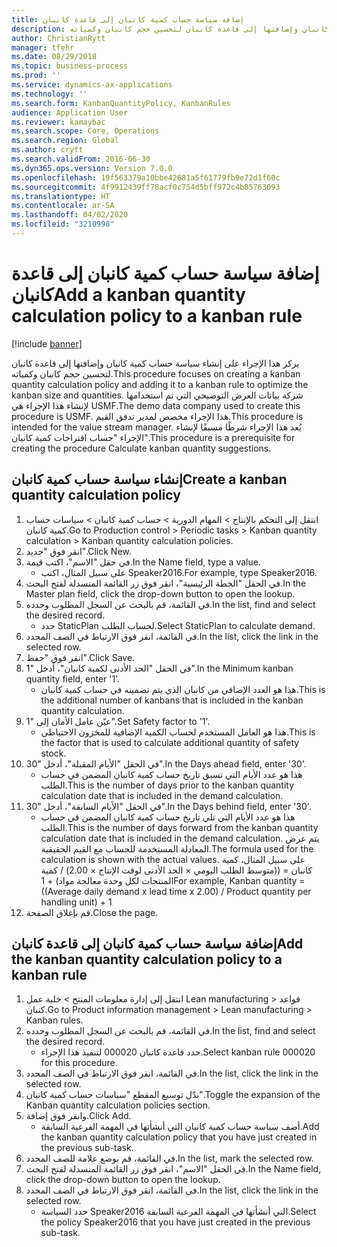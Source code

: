 ```yaml
---
title: إضافة سياسة حساب كمية كانبان إلى قاعدة كانبان
description: يركز هذا الإجراء على إنشاء سياسة حساب كمية كانبان وإضافتها إلى قاعدة كانبان لتحسين حجم كانبان وكمياته.
author: ChristianRytt
manager: tfehr
ms.date: 08/29/2018
ms.topic: business-process
ms.prod: ''
ms.service: dynamics-ax-applications
ms.technology: ''
ms.search.form: KanbanQuantityPolicy, KanbanRules
audience: Application User
ms.reviewer: kamaybac
ms.search.scope: Core, Operations
ms.search.region: Global
ms.author: crytt
ms.search.validFrom: 2016-06-30
ms.dyn365.ops.version: Version 7.0.0
ms.openlocfilehash: 19f563379a10bbe42681a5f61779fb9e72d1f60c
ms.sourcegitcommit: 4f9912439ff78acf0c754d5bff972c4b85763093
ms.translationtype: HT
ms.contentlocale: ar-SA
ms.lasthandoff: 04/02/2020
ms.locfileid: "3210998"
---
```

# <a name="add-a-kanban-quantity-calculation-policy-to-a-kanban-rule"></a><span data-ttu-id="19405-103">إضافة سياسة حساب كمية كانبان إلى قاعدة كانبان</span><span class="sxs-lookup"><span data-stu-id="19405-103">Add a kanban quantity calculation policy to a kanban rule</span></span>

[!include [banner](../../includes/banner.md)]

<span data-ttu-id="19405-104">يركز هذا الإجراء على إنشاء سياسة حساب كمية كانبان وإضافتها إلى قاعدة كانبان لتحسين حجم كانبان وكمياته.</span><span class="sxs-lookup"><span data-stu-id="19405-104">This procedure focuses on creating a kanban quantity calculation policy and adding it to a kanban rule to optimize the kanban size and quantities.</span></span> <span data-ttu-id="19405-105">شركة بيانات العرض التوضيحي التي تم استخدامها لإنشاء هذا الإجراء هي USMF.</span><span class="sxs-lookup"><span data-stu-id="19405-105">The demo data company used to create this procedure is USMF.</span></span> <span data-ttu-id="19405-106">هذا الإجراء مخصص لمدير تدفق القيم.</span><span class="sxs-lookup"><span data-stu-id="19405-106">This procedure is intended for the value stream manager.</span></span> <span data-ttu-id="19405-107">يُعد هذا الإجراء شرطًا مسبقًا لإنشاء الإجراء "حساب اقتراحات كمية كانبان‬".</span><span class="sxs-lookup"><span data-stu-id="19405-107">This procedure is a prerequisite for creating the procedure Calculate kanban quantity suggestions.</span></span> 


## <a name="create-a-kanban-quantity-calculation-policy"></a><span data-ttu-id="19405-108">إنشاء سياسة حساب كمية كانبان</span><span class="sxs-lookup"><span data-stu-id="19405-108">Create a kanban quantity calculation policy</span></span>
1. <span data-ttu-id="19405-109">انتقل إلى التحكم بالإنتاج > المهام الدورية > حساب كمية كانبان > سياسات حساب كمية كانبان.</span><span class="sxs-lookup"><span data-stu-id="19405-109">Go to Production control > Periodic tasks > Kanban quantity calculation > Kanban quantity calculation policies.</span></span>
2. <span data-ttu-id="19405-110">انقر فوق "جديد".</span><span class="sxs-lookup"><span data-stu-id="19405-110">Click New.</span></span>
3. <span data-ttu-id="19405-111">في حقل "الاسم"، اكتب قيمة.</span><span class="sxs-lookup"><span data-stu-id="19405-111">In the Name field, type a value.</span></span>
    * <span data-ttu-id="19405-112">على سبيل المثال، اكتب Speaker2016.</span><span class="sxs-lookup"><span data-stu-id="19405-112">For example, type Speaker2016.</span></span>  
4. <span data-ttu-id="19405-113">في الحقل "الخطة الرئيسية‬"، انقر فوق زر القائمة المنسدلة لفتح البحث.</span><span class="sxs-lookup"><span data-stu-id="19405-113">In the Master plan field, click the drop-down button to open the lookup.</span></span>
5. <span data-ttu-id="19405-114">في القائمة، قم بالبحث عن السجل المطلوب وحدده.</span><span class="sxs-lookup"><span data-stu-id="19405-114">In the list, find and select the desired record.</span></span>
    * <span data-ttu-id="19405-115">حدد StaticPlan لحساب الطلب.</span><span class="sxs-lookup"><span data-stu-id="19405-115">Select StaticPlan to calculate demand.</span></span>  
6. <span data-ttu-id="19405-116">في القائمة، انقر فوق الارتباط في الصف المحدد.</span><span class="sxs-lookup"><span data-stu-id="19405-116">In the list, click the link in the selected row.</span></span>
7. <span data-ttu-id="19405-117">انقر فوق "حفظ".</span><span class="sxs-lookup"><span data-stu-id="19405-117">Click Save.</span></span>
8. <span data-ttu-id="19405-118">في الحقل "الحد الأدنى لكمية كانبان‬"، أدخل "1".</span><span class="sxs-lookup"><span data-stu-id="19405-118">In the Minimum kanban quantity field, enter '1'.</span></span>
    * <span data-ttu-id="19405-119">هذا هو العدد الإضافي من كانبان الذي يتم تضمينه في حساب كمية كانبان.</span><span class="sxs-lookup"><span data-stu-id="19405-119">This is the additional number of kanbans that is included in the kanban quantity calculation.</span></span>  
9. <span data-ttu-id="19405-120">عيّن عامل الأمان إلى "1".</span><span class="sxs-lookup"><span data-stu-id="19405-120">Set Safety factor to '1'.</span></span>
    * <span data-ttu-id="19405-121">هذا هو العامل المستخدم لحساب الكمية الإضافية للمخزون الاحتياطي.</span><span class="sxs-lookup"><span data-stu-id="19405-121">This is the factor that is used to calculate additional quantity of safety stock.</span></span>  
10. <span data-ttu-id="19405-122">في الحقل "الأيام المقبلة‬‬‬"، أدخل "30".</span><span class="sxs-lookup"><span data-stu-id="19405-122">In the Days ahead field, enter '30'.</span></span>
    * <span data-ttu-id="19405-123">هذا هو عدد الأيام التي تسبق تاريخ حساب كمية كانبان المضمن في حساب الطلب.</span><span class="sxs-lookup"><span data-stu-id="19405-123">This is the number of days prior to the kanban quantity calculation date that is included in the demand calculation.</span></span>  
11. <span data-ttu-id="19405-124">في الحقل "الأيام السابقة‬"، أدخل "30".</span><span class="sxs-lookup"><span data-stu-id="19405-124">In the Days behind field, enter '30'.</span></span>
    * <span data-ttu-id="19405-125">هذا هو عدد الأيام التي تلي تاريخ حساب كمية كانبان المضمن في حساب الطلب.</span><span class="sxs-lookup"><span data-stu-id="19405-125">This is the number of days forward from the kanban quantity calculation date that is included in the demand calculation.</span></span>  <span data-ttu-id="19405-126">يتم عرض المعادلة المستخدمة للحساب مع القيم الحقيقية.</span><span class="sxs-lookup"><span data-stu-id="19405-126">The formula used for the calculation is shown with the actual values.</span></span> <span data-ttu-id="19405-127">على سبيل المثال، كمية كانبان = ((متوسط الطلب اليومي × الحد الأدنى لوقت الإنتاج × 2.00) / كمية المنتجات لكل وحدة معالجة مواد) + 1</span><span class="sxs-lookup"><span data-stu-id="19405-127">For example,  Kanban quantity = ((Average daily demand x lead time x 2.00) / Product quantity per handling unit) + 1</span></span>  
12. <span data-ttu-id="19405-128">قم بإغلاق الصفحة.</span><span class="sxs-lookup"><span data-stu-id="19405-128">Close the page.</span></span>

## <a name="add-the-kanban-quantity-calculation-policy-to-a-kanban-rule"></a><span data-ttu-id="19405-129">إضافة سياسة حساب كمية كانبان إلى قاعدة كانبان</span><span class="sxs-lookup"><span data-stu-id="19405-129">Add the kanban quantity calculation policy to a kanban rule</span></span>
1. <span data-ttu-id="19405-130">انتقل إلى إدارة معلومات المنتج‬ > خلية عمل Lean manufacturing > قواعد كنبان.</span><span class="sxs-lookup"><span data-stu-id="19405-130">Go to Product information management > Lean manufacturing > Kanban rules.</span></span>
2. <span data-ttu-id="19405-131">في القائمة، قم بالبحث عن السجل المطلوب وحدده.</span><span class="sxs-lookup"><span data-stu-id="19405-131">In the list, find and select the desired record.</span></span>
    * <span data-ttu-id="19405-132">حدد قاعدة كانبان 000020 لتنفيذ هذا الإجراء.</span><span class="sxs-lookup"><span data-stu-id="19405-132">Select kanban rule 000020 for this procedure.</span></span>  
3. <span data-ttu-id="19405-133">في القائمة، انقر فوق الارتباط في الصف المحدد.</span><span class="sxs-lookup"><span data-stu-id="19405-133">In the list, click the link in the selected row.</span></span>
4. <span data-ttu-id="19405-134">بدّل توسيع المقطع "سياسات حساب كمية كانبان‬‬‬".</span><span class="sxs-lookup"><span data-stu-id="19405-134">Toggle the expansion of the Kanban quantity calculation policies section.</span></span>
5. <span data-ttu-id="19405-135">وانقر فوق إضافة.</span><span class="sxs-lookup"><span data-stu-id="19405-135">Click Add.</span></span>
    * <span data-ttu-id="19405-136">أضف سياسة حساب كمية كانبان التي أنشأتها في المهمة الفرعية السابقة.</span><span class="sxs-lookup"><span data-stu-id="19405-136">Add the kanban quantity calculation policy that you have just created in the previous sub-task.</span></span>  
6. <span data-ttu-id="19405-137">في القائمة، قم بوضع علامة للصف المحدد.</span><span class="sxs-lookup"><span data-stu-id="19405-137">In the list, mark the selected row.</span></span>
7. <span data-ttu-id="19405-138">في الحقل "الاسم"، انقر فوق زر القائمة المنسدلة لفتح البحث.</span><span class="sxs-lookup"><span data-stu-id="19405-138">In the Name field, click the drop-down button to open the lookup.</span></span>
8. <span data-ttu-id="19405-139">في القائمة، انقر فوق الارتباط في الصف المحدد.</span><span class="sxs-lookup"><span data-stu-id="19405-139">In the list, click the link in the selected row.</span></span>
    * <span data-ttu-id="19405-140">حدد السياسة Speaker2016 التي أنشأتها في المهمة الفرعية السابقة.</span><span class="sxs-lookup"><span data-stu-id="19405-140">Select the policy Speaker2016 that you have just created in the previous sub-task.</span></span>  

